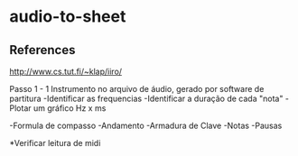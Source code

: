 # audio-to-sheet

## References
http://www.cs.tut.fi/~klap/iiro/

Passo 1 - 1 Instrumento no arquivo de áudio, gerado por software de partitura
-Identificar as frequencias
-Identificar a duração de cada "nota"
-Plotar um gráfico Hz x ms

-Formula de compasso
-Andamento
-Armadura de Clave
-Notas
-Pausas

*Verificar leitura de midi
